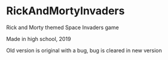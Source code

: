 # RickAndMortyInvaders

Rick and Morty themed Space Invaders game

Made in high school, 2019

Old version is original with a bug, bug is cleared in new version
